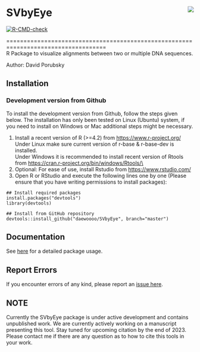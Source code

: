 # SVbyEye <img src="man/figures/SVbyEye_online.png" align="right"/>

<!-- badges: start -->
[![R-CMD-check](https://github.com/daewoooo/SVbyEye/actions/workflows/R-CMD-check.yaml/badge.svg)](https://github.com/daewoooo/SVbyEye/actions/workflows/R-CMD-check.yaml)
<!-- badges: end -->

===================================================================================\
R Package to visualize alignments between two or multiple DNA sequences.

Author: David Porubsky

## Installation

### Development version from Github
To install the development version from Github, follow the steps given below. The installation has only been tested on Linux (Ubuntu) system, if you need to install on Windows or Mac additional steps might be necessary.

1. Install a recent version of R (>=4.2) from https://www.r-project.org/  
   Under Linux make sure current version of r-base & r-base-dev is installed.  
   Under Windows it is recommended to install recent version of Rtools from https://cran.r-project.org/bin/windows/Rtools/\
2. Optional: For ease of use, install Rstudio from https://www.rstudio.com/
3. Open R or RStudio and execute the following lines one by one (Please ensure that you have writing permissions to install packages):

```{r}
## Install required packages
install.packages("devtools")
library(devtools)

## Install from GitHub repository
devtools::install_github("daewoooo/SVbyEye", branch="master")
```	  

## Documentation
See [here](https://htmlpreview.github.io/?https://github.com/daewoooo/SVbyEye/blob/master/man/doc/SVbyEye.html) for a detailed package usage.
	
## Report Errors
If you encounter errors of any kind, please report an [issue here](https://github.com/daewoooo/SVbyEye/issues/new).

## NOTE
Currently the SVbyEye package is under active development and contains unpublished work. We are currently actively working on a manuscript presenting this tool. Stay tuned for upcoming citation by the end of 2023. Please contact me if there are any question as to how to cite this tools in your work. 

